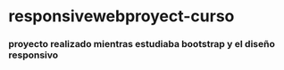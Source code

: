 # responsivewebproyect-curso
### proyecto realizado mientras estudiaba bootstrap y el diseño responsivo
